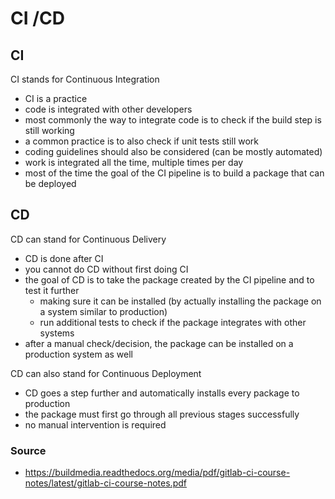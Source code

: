 # CI /CD

## CI

CI stands for Continuous Integration

- CI is a practice
- code is integrated with other developers
- most commonly the way to integrate code is to check if the build step is still working
- a common practice is to also check if unit tests still work
- coding guidelines should also be considered (can be mostly automated)
- work is integrated all the time, multiple times per day
- most of the time the goal of the CI pipeline is to build a package that can be deployed

## CD

CD can stand for Continuous Delivery

- CD is done after CI
- you cannot do CD without first doing CI
- the goal of CD is to take the package created by the CI pipeline and to test it further
  - making sure it can be installed (by actually installing the package on a system similar to production)
  - run additional tests to check if the package integrates with other systems
- after a manual check/decision, the package can be installed on a production system as well

CD can also stand for Continuous Deployment

- CD goes a step further and automatically installs every package to production
- the package must first go through all previous stages successfully
- no manual intervention is required

### Source

- https://buildmedia.readthedocs.org/media/pdf/gitlab-ci-course-notes/latest/gitlab-ci-course-notes.pdf
